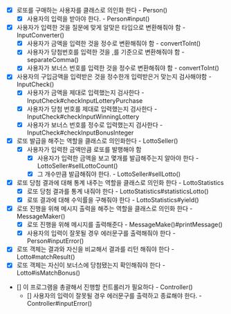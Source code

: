 - [x] 로또를 구매하는 사용자를 클래스로 의인화 한다 - Person()
  - [x] 사용자의 입력을 받아야 한다. - Person#input()
- [x] 사용자가 입력한 것을 질문에 맞게 알맞은 타입으로 변환해줘야 함 - InputConverter()
  - [x] 사용자가 금액을 입력한 것을 정수로 변환해줘야 함 - convertToInt()
  - [x] 사용자가 당첨번호를 입력한 것을 ,를 기준으로 변환해줘야 함 - separateComma()
  - [x] 사용자가 보너스 번호를 입력한 것을 정수로 변환해줘야 함 - convertToInt()
- [x] 사용자의 구입금액을 입력받은 것을 정수한개 입력받은거 맞는지 검사해야함 - InputCheck()
  - [x] 사용자가 금액을 제대로 입력했는지 검사한다 - InputCheck#checkInputLotteryPurchase
  - [x] 사용자가 당첨 번호를 제대로 입력했는지 검사한다 - InputCheck#checkInputWinningLottery
  - [x] 사용자가 보너스 번호를 정수로 입력했는지 검사한다 - InputCheck#checkInputBonusInteger
- [x] 로또 발급을 해주는 역할을 클래스로 의인화한다 - LottoSeller()
    - [x] 사용자가 입력한 금액만큼 로또를 발행해야 함
        - [x] 사용자가 입력한 금액을 보고 몇개를 발급해주는지 알아야 한다 - LottoSeller#sellLottoCount()
        - [x] 그 개수만큼 발급해줘야 한다. - LottoSeller#sellLotto()
- [x] 로또 당첨 결과에 대해 통계 내주는 역할을 클래스로 의인화 한다 - LottoStatistics
  - [x] 로또 당첨 결과를 통계 내줘야 한다 -  LottoStatistics#statisticsLotto()
  - [x] 로또 결과에 대해 수익률을 구해줘야 한다 - LottoStatistics#yield()
- [x] 로또 진행을 위해 메시지 출력을 해주는 역할을 클래스로 의인화 한다 - MessageMaker()
  - [x] 로또 진행을 위해 메시지를 출력해준다 - MessageMake()#printMessage()
  - [x] 사용자의 입력이 잘못될 경우 에러문구를 출력해줘야 한다 - Person#inputError()
- [x] 로또 객체는 결과와 자신을 비교해서 결과를 리턴 해줘야 한다  - Lotto#matchResult()
- [x] 로또 객체는 자신이 보너스에 당첨됐는지 확인해줘야 한다 - Lotto#isMatchBonus()
- [] 이 프로그램을 총괄해서 진행할 컨트롤러가 필요하다 - Controller()
  - [] 사용자의 입력이 잘못될 경우 에러문구를 출력하고 종료해야 한다. - Controller#inputError()